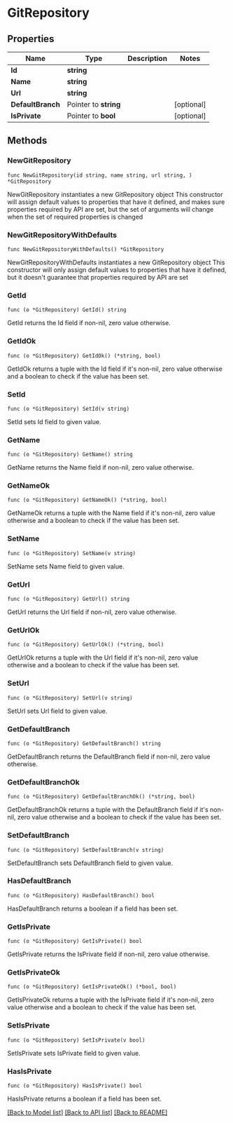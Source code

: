 # GitRepository

## Properties

Name | Type | Description | Notes
------------ | ------------- | ------------- | -------------
**Id** | **string** |  | 
**Name** | **string** |  | 
**Url** | **string** |  | 
**DefaultBranch** | Pointer to **string** |  | [optional] 
**IsPrivate** | Pointer to **bool** |  | [optional] 

## Methods

### NewGitRepository

`func NewGitRepository(id string, name string, url string, ) *GitRepository`

NewGitRepository instantiates a new GitRepository object
This constructor will assign default values to properties that have it defined,
and makes sure properties required by API are set, but the set of arguments
will change when the set of required properties is changed

### NewGitRepositoryWithDefaults

`func NewGitRepositoryWithDefaults() *GitRepository`

NewGitRepositoryWithDefaults instantiates a new GitRepository object
This constructor will only assign default values to properties that have it defined,
but it doesn't guarantee that properties required by API are set

### GetId

`func (o *GitRepository) GetId() string`

GetId returns the Id field if non-nil, zero value otherwise.

### GetIdOk

`func (o *GitRepository) GetIdOk() (*string, bool)`

GetIdOk returns a tuple with the Id field if it's non-nil, zero value otherwise
and a boolean to check if the value has been set.

### SetId

`func (o *GitRepository) SetId(v string)`

SetId sets Id field to given value.


### GetName

`func (o *GitRepository) GetName() string`

GetName returns the Name field if non-nil, zero value otherwise.

### GetNameOk

`func (o *GitRepository) GetNameOk() (*string, bool)`

GetNameOk returns a tuple with the Name field if it's non-nil, zero value otherwise
and a boolean to check if the value has been set.

### SetName

`func (o *GitRepository) SetName(v string)`

SetName sets Name field to given value.


### GetUrl

`func (o *GitRepository) GetUrl() string`

GetUrl returns the Url field if non-nil, zero value otherwise.

### GetUrlOk

`func (o *GitRepository) GetUrlOk() (*string, bool)`

GetUrlOk returns a tuple with the Url field if it's non-nil, zero value otherwise
and a boolean to check if the value has been set.

### SetUrl

`func (o *GitRepository) SetUrl(v string)`

SetUrl sets Url field to given value.


### GetDefaultBranch

`func (o *GitRepository) GetDefaultBranch() string`

GetDefaultBranch returns the DefaultBranch field if non-nil, zero value otherwise.

### GetDefaultBranchOk

`func (o *GitRepository) GetDefaultBranchOk() (*string, bool)`

GetDefaultBranchOk returns a tuple with the DefaultBranch field if it's non-nil, zero value otherwise
and a boolean to check if the value has been set.

### SetDefaultBranch

`func (o *GitRepository) SetDefaultBranch(v string)`

SetDefaultBranch sets DefaultBranch field to given value.

### HasDefaultBranch

`func (o *GitRepository) HasDefaultBranch() bool`

HasDefaultBranch returns a boolean if a field has been set.

### GetIsPrivate

`func (o *GitRepository) GetIsPrivate() bool`

GetIsPrivate returns the IsPrivate field if non-nil, zero value otherwise.

### GetIsPrivateOk

`func (o *GitRepository) GetIsPrivateOk() (*bool, bool)`

GetIsPrivateOk returns a tuple with the IsPrivate field if it's non-nil, zero value otherwise
and a boolean to check if the value has been set.

### SetIsPrivate

`func (o *GitRepository) SetIsPrivate(v bool)`

SetIsPrivate sets IsPrivate field to given value.

### HasIsPrivate

`func (o *GitRepository) HasIsPrivate() bool`

HasIsPrivate returns a boolean if a field has been set.


[[Back to Model list]](../README.md#documentation-for-models) [[Back to API list]](../README.md#documentation-for-api-endpoints) [[Back to README]](../README.md)


